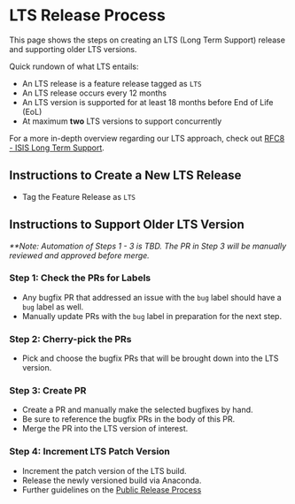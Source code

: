 # LTS Release Process

This page shows the steps on creating an LTS (Long Term Support) release and supporting older LTS versions. 

Quick rundown of what LTS entails:

- An LTS release is a feature release tagged as `LTS`
- An LTS release occurs every 12 months
- An LTS version is supported for at least 18 months before End of Life (EoL)
- At maximum **two** LTS versions to support concurrently 

For a more in-depth overview regarding our LTS approach, check out [RFC8 - ISIS Long Term Support](https://github.com/DOI-USGS/ISIS3/discussions/4691).

## Instructions to Create a New LTS Release
* Tag the Feature Release as `LTS`


## Instructions to Support Older LTS Version
_**Note: Automation of Steps 1 - 3 is TBD. The PR in Step 3 will be manually reviewed and approved before merge._
 
### Step 1: Check the PRs for Labels
* Any bugfix PR that addressed an issue with the `bug` label should have a `bug` label as well. 
* Manually update PRs with the `bug` label in preparation for the next step.

### Step 2: Cherry-pick the PRs
* Pick and choose the bugfix PRs that will be brought down into the LTS version. 

### Step 3: Create PR
* Create a PR and manually make the selected bugfixes by hand. 
* Be sure to reference the bugfix PRs in the body of this PR. 
* Merge the PR into the LTS version of interest.

### Step 4: Increment LTS Patch Version
* Increment the patch version of the LTS build.
* Release the newly versioned build via Anaconda.
* Further guidelines on the [Public Release Process](../software-management/releases/isis-release-process.md)
